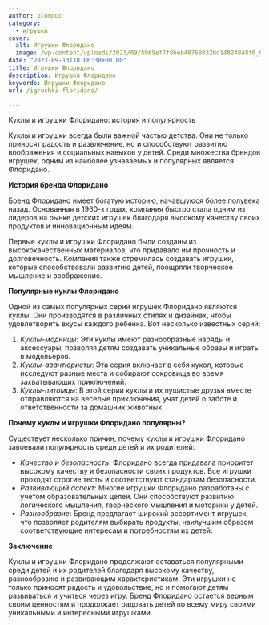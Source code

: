 ```yaml
---
author: olomouc
category:
  - игрушки
cover:
  alt: Игрушки Флоридано
  image: /wp-content/uploads/2023/09/5069ef7f86eb487680320d14824848f6_00000.jpg
date: "2023-09-13T18:00:38+00:00"
title: Игрушки Флоридано
description: Игрушки Флоридано
keywords: Игрушки Флоридано
url: /igrushki-floridano/

---
```

Куклы и игрушки Флоридано: история и популярность

Куклы и игрушки всегда были важной частью детства. Они не только приносят радость и развлечение, но и способствуют развитию воображения и социальных навыков у детей. Среди множества брендов игрушек, одним из наиболее узнаваемых и популярных является Флоридано.

**История бренда Флоридано**

Бренд Флоридано имеет богатую историю, начавшуюся более полувека назад. Основанная в 1960-х годах, компания быстро стала одним из лидеров на рынке детских игрушек благодаря высокому качеству своих продуктов и инновационным идеям.

Первые куклы и игрушки Флоридано были созданы из высококачественных материалов, что придавало им прочность и долговечность. Компания также стремилась создавать игрушки, которые способствовали развитию детей, поощряли творческое мышление и воображение.

**Популярные куклы Флоридано**

Одной из самых популярных серий игрушек Флоридано являются куклы. Они производятся в различных стилях и дизайнах, чтобы удовлетворить вкусы каждого ребенка. Вот несколько известных серий:

1. _Куклы-модницы_: Эти куклы имеют разнообразные наряды и аксессуары, позволяя детям создавать уникальные образы и играть в модельеров.
1. _Куклы-авантюристы_: Эта серия включает в себя кукол, которые исследуют разные места и собирают сокровища во время захватывающих приключений.
1. _Куклы-питомцы_: В этой серии куклы и их пушистые друзья вместе отправляются на веселые приключения, учат детей о заботе и ответственности за домашних животных.

**Почему куклы и игрушки Флоридано популярны?**

Существует несколько причин, почему куклы и игрушки Флоридано завоевали популярность среди детей и их родителей:

- _Качество и безопасность_: Флоридано всегда придавала приоритет высокому качеству и безопасности своих продуктов. Все игрушки проходят строгие тесты и соответствуют стандартам безопасности.
- _Развивающий аспект_: Многие игрушки Флоридано разработаны с учетом образовательных целей. Они способствуют развитию логического мышления, творческого мышления и моторики у детей.
- _Разнообразие_: Бренд предлагает широкий ассортимент игрушек, что позволяет родителям выбирать продукты, наилучшим образом соответствующие интересам и потребностям их детей.

**Заключение**

Куклы и игрушки Флоридано продолжают оставаться популярными среди детей и их родителей благодаря высокому качеству, разнообразию и развивающим характеристикам. Эти игрушки не только приносят радость и удовольствие, но и помогают детям развиваться и учиться через игру. Бренд Флоридано остается верным своим ценностям и продолжает радовать детей по всему миру своими уникальными и интересными игрушками.
